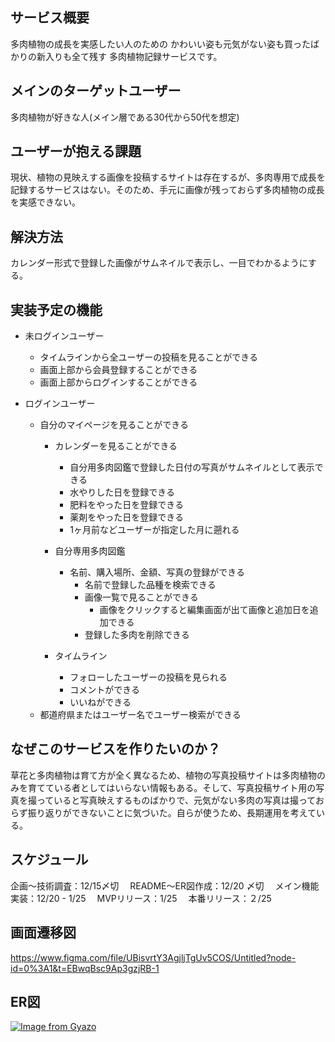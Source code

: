 ## サービス概要
多肉植物の成長を実感したい人のための
かわいい姿も元気がない姿も買ったばかりの新入りも全て残す
多肉植物記録サービスです。

## メインのターゲットユーザー
多肉植物が好きな人(メイン層である30代から50代を想定)
## ユーザーが抱える課題
現状、植物の見映えする画像を投稿するサイトは存在するが、多肉専用で成長を記録するサービスはない。そのため、手元に画像が残っておらず多肉植物の成長を実感できない。
## 解決方法
カレンダー形式で登録した画像がサムネイルで表示し、一目でわかるようにする。
## 実装予定の機能
- 未ログインユーザー
  - タイムラインから全ユーザーの投稿を見ることができる
  - 画面上部から会員登録することができる
  - 画面上部からログインすることができる

- ログインユーザー
  - 自分のマイページを見ることができる
    - カレンダーを見ることができる
      - 自分用多肉図鑑で登録した日付の写真がサムネイルとして表示できる
      - 水やりした日を登録できる
      - 肥料をやった日を登録できる
      - 薬剤をやった日を登録できる
      - 1ヶ月前などユーザーが指定した月に遡れる

    - 自分専用多肉図鑑
      - 名前、購入場所、金額、写真の登録ができる
        - 名前で登録した品種を検索できる
        - 画像一覧で見ることができる
          - 画像をクリックすると編集画面が出て画像と追加日を追加できる
        - 登録した多肉を削除できる

    - タイムライン
      - フォローしたユーザーの投稿を見られる
      - コメントができる
      - いいねができる
  - 都道府県またはユーザー名でユーザー検索ができる



## なぜこのサービスを作りたいのか？
草花と多肉植物は育て方が全く異なるため、植物の写真投稿サイトは多肉植物のみを育てている者としてはいらない情報もある。そして、写真投稿サイト用の写真を撮っていると写真映えするものばかりで、元気がない多肉の写真は撮っておらず振り返りができないことに気づいた。自らが使うため、長期運用を考えている。

## スケジュール
  企画〜技術調査：12/15〆切
　README〜ER図作成：12/20 〆切
　メイン機能実装：12/20 - 1/25
　MVPリリース：1/25
　本番リリース：２/25

## 画面遷移図
https://www.figma.com/file/UBisvrtY3AgjljTgUv5COS/Untitled?node-id=0%3A1&t=EBwqBsc9Ap3gzjRB-1

## ER図
[![Image from Gyazo](https://i.gyazo.com/46b2f80e346c0abc61746bab79d34c9b.png)](https://gyazo.com/46b2f80e346c0abc61746bab79d34c9b)